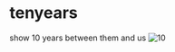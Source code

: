 # tenyears
show 10 years between them and us
![10](https://github.com/tiandi79/tenyears/assets/12792708/b01f5c78-5b33-4f95-bb86-3cc68784a2de)
